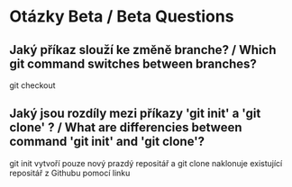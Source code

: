 # Otázky Beta / Beta Questions

## Jaký příkaz slouží ke změně branche? / Which git command switches between branches?
git checkout <Jmeno branche>
## Jaký jsou rozdíly mezi příkazy 'git init' a 'git clone' ? / What are differencies between command 'git init' and 'git clone'?
git init vytvoří pouze nový prazdý repositář a git clone naklonuje existující repositář z Githubu pomocí linku
